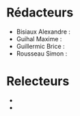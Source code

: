 # Rédacteurs

* Bisiaux Alexandre : 
* Guihal Maxime : 
* Guillermic Brice : 
* Rousseau Simon : 

# Relecteurs

* 
* 
